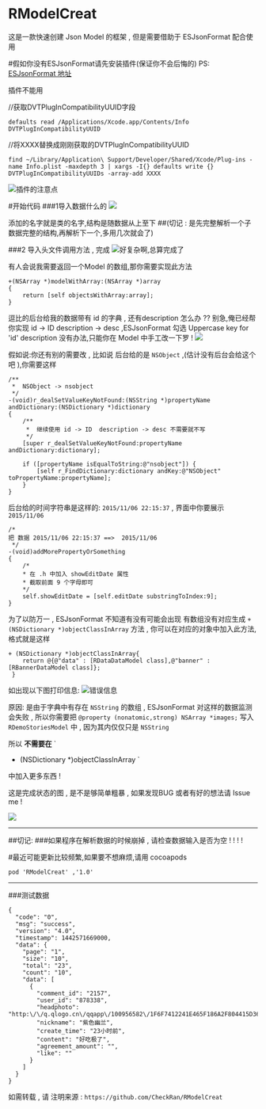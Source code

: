 # RModelCreat
 这是一款快速创建 Json Model 的框架 , 但是需要借助于 ESJsonFormat 配合使用
 
#假如你没有ESJsonFormat请先安装插件(保证你不会后悔的)
PS: [ESJsonFormat 地址](https://github.com/EnjoySR/ESJsonFormat-Xcode)

插件不能用 

//获取DVTPlugInCompatibilityUUID字段
```
defaults read /Applications/Xcode.app/Contents/Info DVTPlugInCompatibilityUUID 
```

//将XXXX替换成刚刚获取的DVTPlugInCompatibilityUUID 
```
find ~/Library/Application\ Support/Developer/Shared/Xcode/Plug-ins -name Info.plist -maxdepth 3 | xargs -I{} defaults write {} DVTPlugInCompatibilityUUIDs -array-add XXXX
```


![插件的注意点](https://github.com/CheckRan/RModelCreat/raw/master/ScreenShot/1.png)

#开始代码
###1导入数据什么的
![](https://github.com/CheckRan/RModelCreat/raw/master/ScreenShot/2.png)

添加的名字就是类的名字,结构是随数据从上至下
##(切记 : 是先完整解析一个子数据完整的结构,再解析下一个,多用几次就会了)

###2 导入头文件调用方法 , 完成
![好复杂啊,总算完成了](https://github.com/CheckRan/RModelCreat/raw/master/ScreenShot/3.png)


有人会说我需要返回一个Model 的数组,那你需要实现此方法

```
+(NSArray *)modelWithArray:(NSArray *)array
{
    return [self objectsWithArray:array];
}
```
逗比的后台给我的数据带有 id 的字典 , 还有description 怎么办 ?? 
别急,俺已经帮你实现 id -> ID   description -> desc 
,ESJsonFormat 勾选 Uppercase key for 'id'
description 没有办法,只能你在 Model 中手工改一下罗 !
![](https://github.com/CheckRan/RModelCreat/raw/master/ScreenShot/4.png)


假如说:你还有别的需要改 , 比如说 后台给的是 `NSObject` ,(估计没有后台会给这个吧 ),你需要这样

```
/**
 *  NSObject -> nsobject
 */
-(void)r_dealSetValueKeyNotFound:(NSString *)propertyName andDictionary:(NSDictionary *)dictionary
{
    /**
     *  继续使用 id -> ID  description -> desc 不需要就不写
     */
    [super r_dealSetValueKeyNotFound:propertyName andDictionary:dictionary];
    
    if ([propertyName isEqualToString:@"nsobject"]) {
        [self r_FindDictionary:dictionary andKey:@"NSObject" toPropertyName:propertyName];
    }
}
```
后台给的时间字符串是这样的:
`2015/11/06 22:15:37` , 界面中你要展示 `  2015/11/06`

```
/* 
把 数据 2015/11/06 22:15:37 ==>  2015/11/06
 */
-(void)addMorePropertyOrSomething
{
	/*
	* 在 .h 中加入 showEditDate 属性
	* 截取前面 9 个字母即可
	*/
	self.showEditDate = [self.editDate substringToIndex:9];}
```

为了以防万一 , ESJsonFormat 不知道有没有可能会出现 有数组没有对应生成  `+ (NSDictionary *)objectClassInArray` 方法 , 你可以在对应的对象中加入此方法,格式就是这样

```
+ (NSDictionary *)objectClassInArray{
    return @{@"data" : [RDataDataModel class],@"banner" : [RBannerDataModel class]};
 }
```

如出现以下图打印信息:
![错误信息](https://github.com/CheckRan/RModelCreat/raw/master/ScreenShot/5.png)

原因: 是由于字典中有存在 `NSString` 的数组 ,  ESJsonFormat 对这样的数据监测会失败 , 所以你需要把 
`
@property (nonatomic,strong) NSArray *images;
` 
写入
 `
 RDemoStoriesModel
 ` 
 中 , 因为其内仅仅只是
  `
  NSString
  ` 
 
   所以 **不需要在**
   `
   + (NSDictionary *)objectClassInArray
    `
    
中加入更多东西 ! 

这是完成状态的图 , 是不是够简单粗暴 , 如果发现BUG 或者有好的想法请 Issue me !

![](https://github.com/CheckRan/RModelCreat/raw/master/ScreenShot/6.png)

---
##切记: 
###如果程序在解析数据的时候崩掉 , 请检查数据输入是否为空 ! ! ! !

#最近可能更新比较频繁,如果要不想麻烦,请用 cocoapods 

`
pod 'RModelCreat' ,'1.0'
`

---

###测试数据
```
{  "code": "0",  "msg": "success",  "version": "4.0",  "timestamp": 1442571669000,  "data": {    "page": "1",    "size": "10",    "total": "23",    "count": "10",    "data": [      {        "comment_id": "2157",        "user_id": "878338",        "headphoto": "http:\/\/q.qlogo.cn\/qqapp\/100956582\/1F6F7412241E465F186A2F804415D36E\/100",        "nickname": "紫色幽兰",        "create_time": "23小时前",        "content": "好吃极了",        "agreement_amount": "",        "like": ""      }      ]  }}```
如需转载 , 请 注明来源 :
`
 https://github.com/CheckRan/RModelCreat
 `